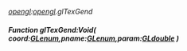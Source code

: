 _[opengl](../../modules/opengl/opengl-module.md):[opengl](../../modules/opengl/opengl-module.md).glTexGend_
##### Function glTexGend:Void( coord:[GLenum](../../modules/opengl/opengl-glenum.md),pname:[GLenum](../../modules/opengl/opengl-glenum.md),param:[GLdouble](../../modules/opengl/opengl-gldouble.md) )
